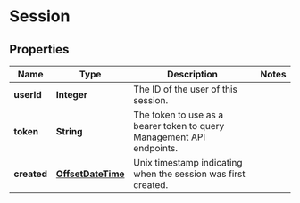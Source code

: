 

# Session

## Properties

Name | Type | Description | Notes
------------ | ------------- | ------------- | -------------
**userId** | **Integer** | The ID of the user of this session. | 
**token** | **String** | The token to use as a bearer token to query Management API endpoints. | 
**created** | [**OffsetDateTime**](OffsetDateTime.md) | Unix timestamp indicating when the session was first created. | 



